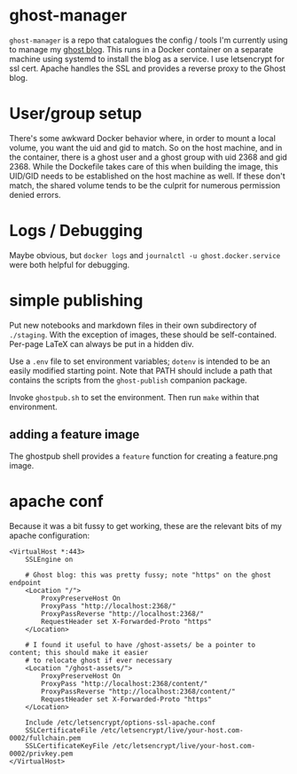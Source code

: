 

ghost-manager
====

`ghost-manager` is a repo that catalogues the config / tools I'm currently using to manage my [ghost blog](https://dlennon.org).  This runs in a Docker container on a separate machine using systemd to install the blog as a service.  I use letsencrypt for ssl cert.  Apache handles the SSL and provides a reverse proxy to the Ghost blog.


User/group setup
====

There's some awkward Docker behavior where, in order to mount a local volume, you want the uid and gid to match.  So on the host machine, and in the container, there is a ghost user and a ghost group with uid 2368 and gid 2368.  While the Dockefile takes care of this when building the image, this UID/GID needs to be established on the host machine as well.  If these don't match, the shared volume tends to be the culprit for numerous permission denied errors.


Logs / Debugging
====

Maybe obvious, but `docker logs` and `journalctl -u ghost.docker.service` were both helpful for debugging.


simple publishing
====

Put new notebooks and markdown files in their own subdirectory of `./staging`.  With the exception of images, these should be self-contained.  Per-page LaTeX can always be put in a hidden div.

Use a `.env` file to set environment variables; `dotenv` is intended to be an easily modified starting point.  Note that PATH should include a path that contains the scripts from the `ghost-publish` companion package.

Invoke `ghostpub.sh` to set the environment.  Then run `make` within that environment.


## adding a feature image

The ghostpub shell provides a `feature` function for creating a feature.png image.


apache conf
====

Because it was a bit fussy to get working, these are the relevant bits of my apache configuration:

    <VirtualHost *:443>
        SSLEngine on

        # Ghost blog: this was pretty fussy; note "https" on the ghost endpoint
        <Location "/">
            ProxyPreserveHost On
            ProxyPass "http://localhost:2368/"
            ProxyPassReverse "http://localhost:2368/"
            RequestHeader set X-Forwarded-Proto "https"
        </Location>

        # I found it useful to have /ghost-assets/ be a pointer to content; this should make it easier
        # to relocate ghost if ever necessary
        <Location "/ghost-assets/">
            ProxyPreserveHost On
            ProxyPass "http://localhost:2368/content/"
            ProxyPassReverse "http://localhost:2368/content/"
            RequestHeader set X-Forwarded-Proto "https"
        </Location>

        Include /etc/letsencrypt/options-ssl-apache.conf
        SSLCertificateFile /etc/letsencrypt/live/your-host.com-0002/fullchain.pem
        SSLCertificateKeyFile /etc/letsencrypt/live/your-host.com-0002/privkey.pem
    </VirtualHost>

